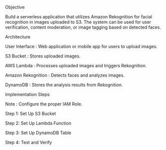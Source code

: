 Objective

Build a serverless application that utilizes Amazon Rekognition for facial recognition in images uploaded to S3. The system can be used for user verification, content moderation, or image tagging based on detected faces.


Architecture

User Interface : Web application or mobile app for users to upload images.

S3 Bucket : Stores uploaded images.

AWS Lambda : Processes uploaded images and triggers Rekognition.

Amazon Rekognition : Detects faces and analyzes images.

DynamoDB : Stores the analysis results from Rekognition.


Implementation Steps


Note : Configure the proper IAM Role.

Step 1: Set Up S3 Bucket

Step 2: Set Up Lambda Function

Step 3: Set Up DynamoDB Table

Step 4: Test and Verify
